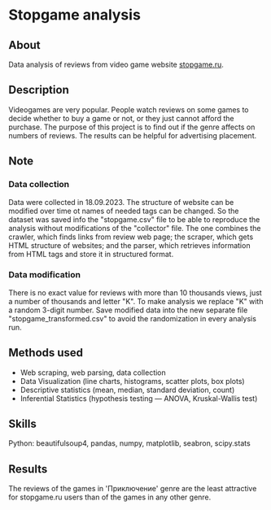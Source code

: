 # Stopgame analysis

## About
Data analysis of reviews from video game website [stopgame.ru](https://stopgame.ru/).

## Description
Videogames are very popular. People watch reviews on some games to decide whether to buy a game or not, or they just cannot afford the purchase. The purpose of this project is to find out if the genre affects on numbers of reviews. The results can be helpful for advertising placement.

## Note
### Data collection
Data were collected in 18.09.2023. The structure of website can be modified over time ot names of needed tags can be changed. So the dataset was saved info the "stopgame.csv" file to be able to reproduce the analysis without modifications of the "collector" file. The one combines the crawler, which finds links from review web page; the scraper, which gets HTML structure of websites; and the parser, which retrieves information from HTML tags and store it in structured format.

### Data modification
There is no exact value for reviews with more than 10 thousands views, just a number of thousands and letter "K". To make analysis we replace "K" with a random 3-digit number. Save modified data into the new separate file "stopgame_transformed.csv" to avoid the randomization in every analysis run.

## Methods used
* Web scraping, web parsing, data collection
* Data Visualization (line charts, histograms, scatter plots, box plots)
* Descriptive statistics (mean, median, standard deviation, count)
* Inferential Statistics (hypothesis testing &mdash; ANOVA, Kruskal-Wallis test)

## Skills
Python: beautifulsoup4, pandas, numpy, matplotlib, seabron, scipy.stats

## Results
The reviews of the games in 'Приключение' genre are the least attractive for stopgame.ru users than of the games in any other genre.
